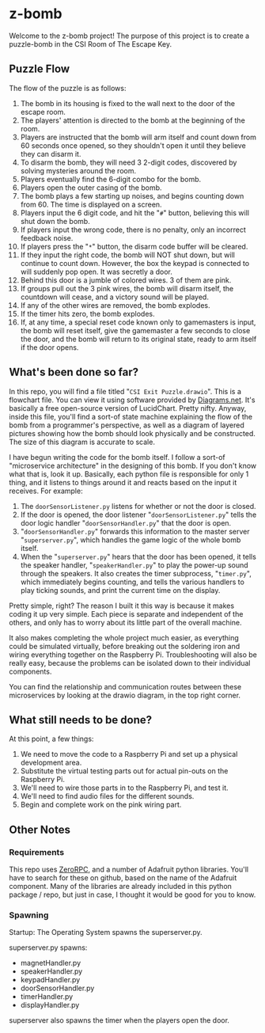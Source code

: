 # z-bomb

Welcome to the z-bomb project! The purpose of this project is to create a puzzle-bomb in the CSI Room of The Escape Key.

## Puzzle Flow
The flow of the puzzle is as follows:

1. The bomb in its housing is fixed to the wall next to the door of the escape room.
2. The players' attention is directed to the bomb at the beginning of the room.
3. Players are instructed that the bomb will arm itself and count down from 60 seconds once opened, so they shouldn't open it until they believe they can disarm it.
4. To disarm the bomb, they will need 3 2-digit codes, discovered by solving mysteries around the room.
5. Players eventually find the 6-digit combo for the bomb.
6. Players open the outer casing of the bomb.
7. The bomb plays a few starting up noises, and begins counting down from 60. The time is displayed on a screen.
8. Players input the 6 digit code, and hit the "`#`" button, believing this will shut down the bomb.
  1. If players input the wrong code, there is no penalty, only an incorrect feedback noise.
  2. If players press the "`*`" button, the disarm code buffer will be cleared.
9. If they input the right code, the bomb will NOT shut down, but will continue to count down. However, the box the keypad is connected to will suddenly pop open. It was secretly a door.
10. Behind this door is a jumble of colored wires. 3 of them are pink.
11. If groups pull out the 3 pink wires, the bomb will disarm itself, the countdown will cease, and a victory sound will be played.
  1. If any of the other wires are removed, the bomb explodes.
  2. If the timer hits zero, the bomb explodes.
12. If, at any time, a special reset code known only to gamemasters is input, the bomb will reset itself, give the gamemaster a few seconds to close the door, and the bomb will return to its original state, ready to arm itself if the door opens.

## What's been done so far?

In this repo, you will find a file titled "`CSI Exit Puzzle.drawio`". This is a flowchart file. You can view it using software provided by [Diagrams.net](https://www.diagrams.net/). It's basically a free open-source version of LucidChart. Pretty nifty. Anyway, inside this file, you'll find a sort-of state machine explaining the flow of the bomb from a programmer's perspective, as well as a diagram of layered pictures showing how the bomb should look physically and be constructed. The size of this diagram is accurate to scale.

I have begun writing the code for the bomb itself. I follow a sort-of "microservice architecture" in the designing of this bomb. If you don't know what that is, look it up. Basically, each python file is responsible for only 1 thing, and it listens to things around it and reacts based on the input it receives. For example:

1. The `doorSensorListener.py` listens for whether or not the door is closed.
2. If the door is opened, the door listener "`doorSensorListener.py`" tells the door logic handler "`doorSensorHandler.py`" that the door is open.
3. "`doorSensorHandler.py`" forwards this information to the master server "`superserver.py`", which handles the game logic of the whole bomb itself.
4. When the "`superserver.py`" hears that the door has been opened, it tells the speaker handler, "`speakerHandler.py`" to play the power-up sound through the speakers. It also creates the timer subprocess, "`timer.py`", which immediately begins counting, and tells the various handlers to play ticking sounds, and print the current time on the display.

Pretty simple, right? The reason I built it this way is because it makes coding it up very simple. Each piece is separate and independent of the others, and only has to worry about its little part of the overall machine.

It also makes completing the whole project much easier, as everything could be simulated virtually, before breaking out the soldering iron and wiring everything together on the Raspberry Pi. Troubleshooting will also be really easy, because the problems can be isolated down to their individual components.

You can find the relationship and communication routes between these microservices by looking at the drawio diagram, in the top right corner.

## What still needs to be done?

At this point, a few things:

1. We need to move the code to a Raspberry Pi and set up a physical development area.
2. Substitute the virtual testing parts out for actual pin-outs on the Raspberry Pi. 
3. We'll need to wire those parts in to the Raspberry Pi, and test it. 
4. We'll need to find audio files for the different sounds.
5. Begin and complete work on the pink wiring part.

## Other Notes

### Requirements

This repo uses [ZeroRPC](https://www.zerorpc.io/), and a number of Adafruit python libraries. You'll have to search for these on github, based on the name of the Adafruit component. Many of the libraries are already included in this python package / repo, but just in case, I thought it would be good for you to know.

### Spawning

Startup:
The Operating System spawns the superserver.py.

superserver.py spawns:
- magnetHandler.py
- speakerHandler.py
- keypadHandler.py
- doorSensorHandler.py
- timerHandler.py
- displayHandler.py

superserver also spawns the timer when the players open the door.